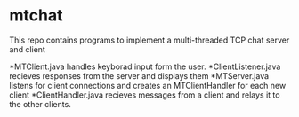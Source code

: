 # mtchat
This repo contains programs to implement a multi-threaded TCP chat server and client 

*MTClient.java handles keyborad input form the user.
*ClientListener.java recieves responses from the server and displays them
*MTServer.java listens for client connections and creates an MTClientHandler for each new client
*ClientHandler.java recieves messages from a client and relays it to the other clients.
